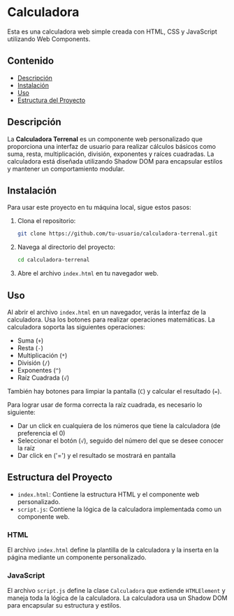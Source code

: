 # Calculadora

Esta es una calculadora web simple creada con HTML, CSS y JavaScript utilizando Web Components.

## Contenido

- [Descripción](#descripción)
- [Instalación](#instalación)
- [Uso](#uso)
- [Estructura del Proyecto](#estructura-del-proyecto)

## Descripción

La **Calculadora Terrenal** es un componente web personalizado que proporciona una interfaz de usuario para realizar cálculos básicos como suma, resta, multiplicación, división, exponentes y raíces cuadradas. La calculadora está diseñada utilizando Shadow DOM para encapsular estilos y mantener un comportamiento modular.

## Instalación

Para usar este proyecto en tu máquina local, sigue estos pasos:

1. Clona el repositorio:
    ```bash
    git clone https://github.com/tu-usuario/calculadora-terrenal.git
    ```
2. Navega al directorio del proyecto:
    ```bash
    cd calculadora-terrenal
    ```
3. Abre el archivo `index.html` en tu navegador web.

## Uso

Al abrir el archivo `index.html` en un navegador, verás la interfaz de la calculadora. Usa los botones para realizar operaciones matemáticas. La calculadora soporta las siguientes operaciones:

- Suma (`+`)
- Resta (`-`)
- Multiplicación (`*`)
- División (`/`)
- Exponentes (`^`)
- Raíz Cuadrada (`√`)

También hay botones para limpiar la pantalla (`C`) y calcular el resultado (`=`).

Para lograr usar de forma correcta la raíz cuadrada, es necesario lo siguiente:

- Dar un click en cualquiera de los números que tiene la calculadora (de preferencia el 0)
- Seleccionar el botón (`√`), seguido del número del que se desee conocer la raíz
- Dar click en ('=') y el resultado se mostrará en pantalla
  
## Estructura del Proyecto

- `index.html`: Contiene la estructura HTML y el componente web personalizado.
- `script.js`: Contiene la lógica de la calculadora implementada como un componente web.

### HTML

El archivo `index.html` define la plantilla de la calculadora y la inserta en la página mediante un componente personalizado.

### JavaScript

El archivo `script.js` define la clase `Calculadora` que extiende `HTMLElement` y maneja toda la lógica de la calculadora. La calculadora usa un Shadow DOM para encapsular su estructura y estilos.




